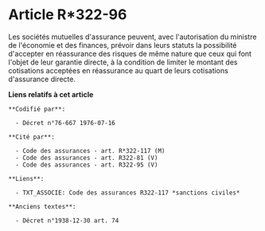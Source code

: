 # Article R*322-96

Les sociétés mutuelles d'assurance peuvent, avec l'autorisation du ministre de l'économie et des finances, prévoir dans leurs
statuts la possibilité d'accepter en réassurance des risques de même nature que ceux qui font l'objet de leur garantie
directe, à la condition de limiter le montant des cotisations acceptées en réassurance au quart de leurs cotisations
d'assurance directe.

**Liens relatifs à cet article**

	**Codifié par**:

	  - Décret n°76-667 1976-07-16

	**Cité par**:

	  - Code des assurances - art. R*322-117 (M)
	  - Code des assurances - art. R322-81 (V)
	  - Code des assurances - art. R322-95 (V)

	**Liens**:

	  - TXT_ASSOCIE: Code des assurances R322-117 *sanctions civiles*

	**Anciens textes**:

	  - Décret n°1938-12-30 art. 74

